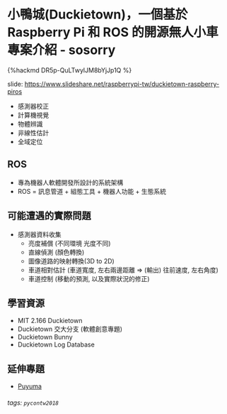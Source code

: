# 小鴨城(Duckietown)，一個基於 Raspberry Pi 和 ROS 的開源無人小車專案介紹 - sosorry

{%hackmd DR5p-QuLTwylJM8bYjJp1Q %}

slide: https://www.slideshare.net/raspberrypi-tw/duckietown-raspberry-piros

* 感測器校正
* 計算機視覺
* 物體辨識
* 非線性估計
* 全域定位

## ROS
* 專為機器人軟體開發所設計的系統架構
* ROS = 訊息管道 + 組態工具 + 機器人功能 + 生態系統

## 可能遭遇的實際問題
* 感測器資料收集
    * 亮度補償 (不同環境 光度不同)
    * 直線偵測 (顏色轉換)
    * 圖像道路的映射轉換(3D to 2D)
    * 車道相對估計 (車道寬度, 左右兩邊距離 => (輸出) 往前速度, 左右角度)
    * 車道控制 (移動的預測, 以及實際狀況的修正)

## 學習資源
* MIT 2.166 Duckietown
* Duckietown 交大分支 (軟體創意專題)
* Duckietown Bunny
* Duckietown Log Database

## 延伸專題
* [Puyuma](https://github.com/Puyuma/puyuma-core)

###### tags: `pycontw2018`